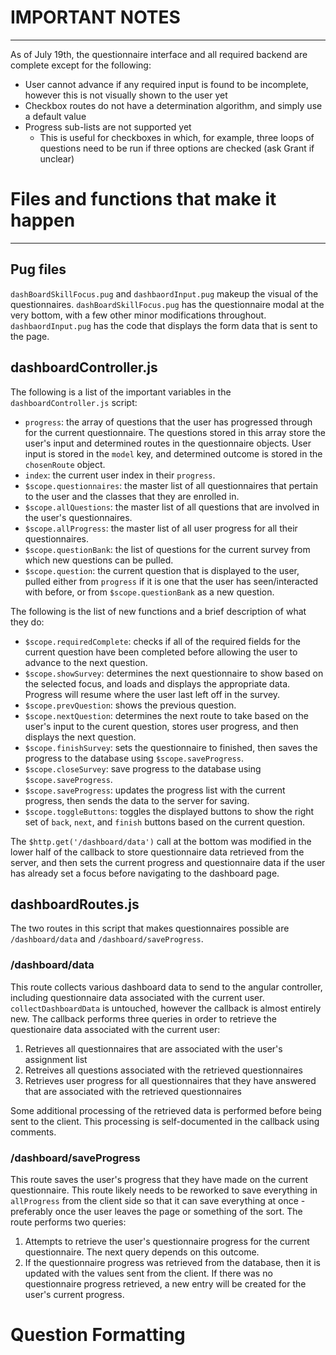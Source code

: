 # IMPORTANT NOTES
********************************************************
As of July 19th, the questionnaire interface and all required backend are complete except for the following:
* User cannot advance if any required input is found to be incomplete, however this is not visually shown to the user yet
* Checkbox routes do not have a determination algorithm, and simply use a default value
* Progress sub-lists are not supported yet
    * This is useful for checkboxes in which, for example, three loops of questions need to be run if three options are checked (ask Grant if unclear)

# Files and functions that make it happen
********************************************************

## Pug files
`dashBoardSkillFocus.pug` and `dashbaordInput.pug` makeup the visual of the questionnaires. `dashBoardSkillFocus.pug` has the questionnaire modal at the very bottom, with a few other minor modifications throughout. `dashbaordInput.pug` has the code that displays the form data that is sent to the page.

## dashboardController.js
The following is a list of the important variables in the `dashboardController.js` script:
* `progress`: the array of questions that the user has progressed through for the current questionnaire. The questions stored in this array store the user's input and determined routes in the questionnaire objects. User input is stored in the `model` key, and determined outcome is stored in the `chosenRoute` object.
* `index`: the current user index in their `progress`.
* `$scope.questionnaires`: the master list of all questionnaires that pertain to the user and the classes that they are enrolled in.
* `$scope.allQuestions`: the master list of all questions that are involved in the user's questionnaires.
* `$scope.allProgress`: the master list of all user progress for all their questionnaires.
* `$scope.questionBank`: the list of questions for the current survey from which new questions can be pulled.
* `$scope.question`: the current question that is displayed to the user, pulled either from `progress` if it is one that the user has seen/interacted with before, or from `$scope.questionBank` as a new question.

The following is the list of new functions and a brief description of what they do:
* `$scope.requiredComplete`: checks if all of the required fields for the current question have been completed before allowing the user to advance to the next question.
* `$scope.showSurvey`: determines the next questionnaire to show based on the selected focus, and loads and displays the appropriate data. Progress will resume where the user last left off in the survey.
* `$scope.prevQuestion`: shows the previous question.
* `$scope.nextQuestion`: determines the next route to take based on the user's input to the curent question, stores user progress, and then displays the next question.
* `$scope.finishSurvey`: sets the questionnaire to finished, then saves the progress to the database using `$scope.saveProgress`.
* `$scope.closeSurvey`: save progress to the database using `$scope.saveProgress`.
* `$scope.saveProgress`: updates the progress list with the current progress, then sends the data to the server for saving.
* `$scope.toggleButtons`: toggles the displayed buttons to show the right set of `back`, `next`, and `finish` buttons based on the current question.

The `$http.get('/dashboard/data')` call at the bottom was modified in the lower half of the callback to store questionnaire data retrieved from the server, and then sets the current progress and questionnaire data if the user has already set a focus before navigating to the dashboard page.

## dashboardRoutes.js
The two routes in this script that makes questionnaires possible are `/dashboard/data` and `/dashboard/saveProgress`.

### /dashboard/data
This route collects various dashboard data to send to the angular controller, including questionnaire data associated with the current user. `collectDashboardData` is untouched, however the callback is almost entirely new. The callback performs three queries in order to retrieve the questionaire data associated with the current user: 
1. Retrieves all questionnaires that are associated with the user's assignment list
2. Retreives all questions associated with the retrieved questionnaires
3. Retrieves user progress for all questionnaires that they have answered that are associated with the retrieved questionnaires

Some additional processing of the retrieved data is performed before being sent to the client. This processing is self-documented in the callback using comments.

### /dashboard/saveProgress
This route saves the user's progress that they have made on the current questionnaire. This route likely needs to be reworked to save everything in `allProgress` from the client side so that it can save everything at once - preferably once the user leaves the page or something of the sort. The route performs two queries:
1. Attempts to retrieve the user's questionnaire progress for the current questionnaire. The next query depends on this outcome.
2. If the questionnaire progress was retrieved from the database, then it is updated with the values sent from the client. If there was no questionnaire progress retrieved, a new entry will be created for the user's current progress.

# Question Formatting